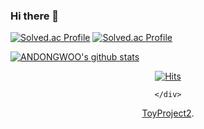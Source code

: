 ### Hi there 👋

<!--
**ANDONGWOO/ANDONGWOO** is a ✨ _special_ ✨ repository because its `README.md` (this file) appears on your GitHub profile.

Here are some ideas to get you started:

- 🔭 I’m currently working on ...
- 🌱 I’m currently learning ...
- 👯 I’m looking to collaborate on ...
- 🤔 I’m looking for help with ...
- 💬 Ask me about ...
- 📫 How to reach me: ...
- 😄 Pronouns: ...
- ⚡ Fun fact: ...
-->
[![Solved.ac Profile](http://mazassumnida.wtf/api/v2/generate_badge?boj=akskwha)](https://solved.ac/akskwha/)
[![Solved.ac Profile](http://mazassumnida.wtf/api/v2/generate_badge?boj=akskwha123)](https://solved.ac/akskwha123/)

[![ANDONGWOO's github stats](https://github-readme-stats.vercel.app/api/top-langs/?username=ANDONGWOO&show_icons=true&hide_border=true&title_color=004386&icon_color=004386&layout=compact)](https://github.com/ANDONGWOO)
 <div align=center>
  
[![Hits](https://hits.seeyoufarm.com/api/count/incr/badge.svg?url=https%3A%2F%2Fgithub.com%2FANDONGWOO&count_bg=%2379C83D&title_bg=%23555555&icon=&icon_color=%23E7E7E7&title=hits&edge_flat=false)](https://hits.seeyoufarm.com)
  
    </div>
    
[ToyProject2](https://github.com/ANDONGWOO/ToyProject2).
